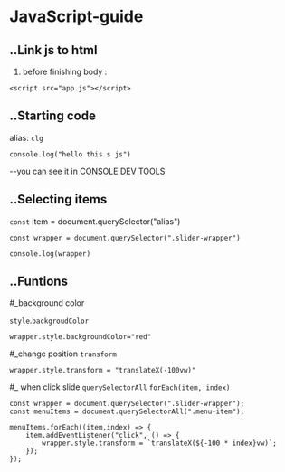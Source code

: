 # JavaScript-guide

## ..Link js to html
1. before finishing body :
```
<script src="app.js"></script>
```
## ..Starting code 
alias: `clg`
```
console.log("hello this s js")
```
--you can see it in CONSOLE DEV TOOLS
## ..Selecting items
`const` item = document.querySelector("alias")
```
const wrapper = document.querySelector(".slider-wrapper")

console.log(wrapper)
```
## ..Funtions
#_background color

`style`.`backgroudColor`
```
wrapper.style.backgroundColor="red"
```
#_change position
`transform`
```
wrapper.style.transform = "translateX(-100vw)"
```
#_ when click slide
 `querySelectorAll` `forEach(item, index)`
```
const wrapper = document.querySelector(".slider-wrapper");
const menuItems = document.querySelectorAll(".menu-item");

menuItems.forEach((item,index) => {
    item.addEventListener("click", () => {
        wrapper.style.transform = `translateX(${-100 * index}vw)`;
    });
});
```

